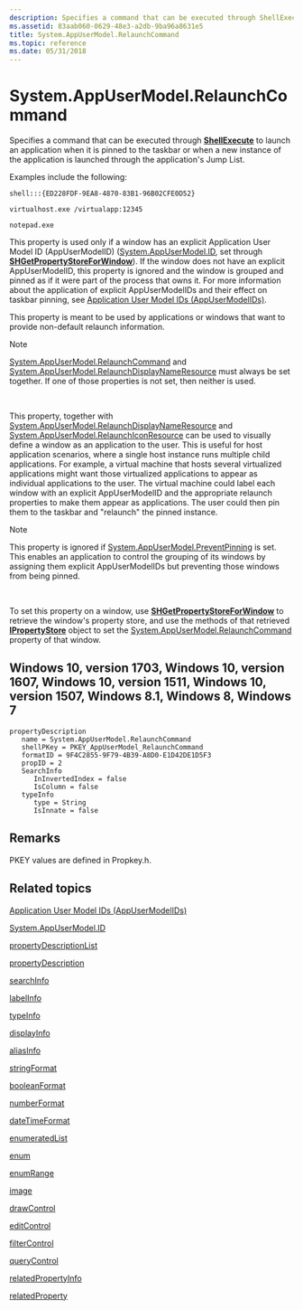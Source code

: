 ```yaml
---
description: Specifies a command that can be executed through ShellExecute to launch an application when it is pinned to the taskbar or when a new instance of the application is launched through the application's Jump List.
ms.assetid: 83aab060-0629-48e3-a2db-9ba96a8631e5
title: System.AppUserModel.RelaunchCommand
ms.topic: reference
ms.date: 05/31/2018
---
```


# System.AppUserModel.RelaunchCommand

Specifies a command that can be executed through [**ShellExecute**](/windows/win32/api/shellapi/nf-shellapi-shellexecutea) to launch an application when it is pinned to the taskbar or when a new instance of the application is launched through the application's Jump List.

Examples include the following:


```
shell:::{ED228FDF-9EA8-4870-83B1-96B02CFE0D52}

virtualhost.exe /virtualapp:12345

notepad.exe
```



This property is used only if a window has an explicit Application User Model ID (AppUserModelID) ([System.AppUserModel.ID](./props-system-appusermodel-id.md), set through [**SHGetPropertyStoreForWindow**](/windows/desktop/api/Shellapi/nf-shellapi-shgetpropertystoreforwindow)). If the window does not have an explicit AppUserModelID, this property is ignored and the window is grouped and pinned as if it were part of the process that owns it. For more information about the application of explicit AppUserModelIDs and their effect on taskbar pinning, see [Application User Model IDs (AppUserModelIDs)](../shell/appids.md).

This property is meant to be used by applications or windows that want to provide non-default relaunch information.

> [!Note]  
> [System.AppUserModel.RelaunchCommand]() and [System.AppUserModel.RelaunchDisplayNameResource](./props-system-appusermodel-relaunchdisplaynameresource.md) must always be set together. If one of those properties is not set, then neither is used.

 

This property, together with [System.AppUserModel.RelaunchDisplayNameResource](./props-system-appusermodel-relaunchdisplaynameresource.md) and [System.AppUserModel.RelaunchIconResource](./props-system-appusermodel-relaunchiconresource.md) can be used to visually define a window as an application to the user. This is useful for host application scenarios, where a single host instance runs multiple child applications. For example, a virtual machine that hosts several virtualized applications might want those virtualized applications to appear as individual applications to the user. The virtual machine could label each window with an explicit AppUserModelID and the appropriate relaunch properties to make them appear as applications. The user could then pin them to the taskbar and "relaunch" the pinned instance.

> [!Note]  
> This property is ignored if [System.AppUserModel.PreventPinning](./props-system-appusermodel-preventpinning.md) is set. This enables an application to control the grouping of its windows by assigning them explicit AppUserModelIDs but preventing those windows from being pinned.

 

To set this property on a window, use [**SHGetPropertyStoreForWindow**](/windows/desktop/api/Shellapi/nf-shellapi-shgetpropertystoreforwindow) to retrieve the window's property store, and use the methods of that retrieved [**IPropertyStore**](/windows/win32/api/propsys/nn-propsys-ipropertystore) object to set the [System.AppUserModel.RelaunchCommand]() property of that window.

## Windows 10, version 1703, Windows 10, version 1607, Windows 10, version 1511, Windows 10, version 1507, Windows 8.1, Windows 8, Windows 7

```
propertyDescription
   name = System.AppUserModel.RelaunchCommand
   shellPKey = PKEY_AppUserModel_RelaunchCommand
   formatID = 9F4C2855-9F79-4B39-A8D0-E1D42DE1D5F3
   propID = 2
   SearchInfo
      InInvertedIndex = false
      IsColumn = false
   typeInfo
      type = String
      IsInnate = false
```

## Remarks

PKEY values are defined in Propkey.h.

## Related topics

<dl> <dt>

[Application User Model IDs (AppUserModelIDs)](../shell/appids.md)
</dt> <dt>

[System.AppUserModel.ID](./props-system-appusermodel-id.md)
</dt> <dt>

[propertyDescriptionList](./propdesc-schema-propertydescriptionlist.md)
</dt> <dt>

[propertyDescription](./propdesc-schema-propertydescription.md)
</dt> <dt>

[searchInfo](./propdesc-schema-searchinfo.md)
</dt> <dt>

[labelInfo](./propdesc-schema-labelinfo.md)
</dt> <dt>

[typeInfo](./propdesc-schema-typeinfo.md)
</dt> <dt>

[displayInfo](./propdesc-schema-displayinfo.md)
</dt> <dt>

[aliasInfo](./propdesc-schema-aliasinfo.md)
</dt> <dt>

[stringFormat](./propdesc-schema-stringformat.md)
</dt> <dt>

[booleanFormat](./propdesc-schema-booleanformat.md)
</dt> <dt>

[numberFormat](./propdesc-schema-numberformat.md)
</dt> <dt>

[dateTimeFormat](./propdesc-schema-datetimeformat.md)
</dt> <dt>

[enumeratedList](./propdesc-schema-enumeratedlist.md)
</dt> <dt>

[enum](./propdesc-schema-enum.md)
</dt> <dt>

[enumRange](./propdesc-schema-enumrange.md)
</dt> <dt>

[image](./propdesc-schema-image.md)
</dt> <dt>

[drawControl](./propdesc-schema-drawcontrol.md)
</dt> <dt>

[editControl](./propdesc-schema-editcontrol.md)
</dt> <dt>

[filterControl](./propdesc-schema-filtercontrol.md)
</dt> <dt>

[queryControl](./propdesc-schema-querycontrol.md)
</dt> <dt>

[relatedPropertyInfo](./propdesc-schema-relatedpropertyinfo.md)
</dt> <dt>

[relatedProperty](./propdesc-schema-relatedproperty.md)
</dt> </dl>

 

 
